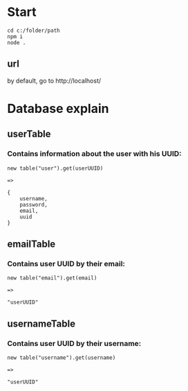 # Start

```
cd c:/folder/path
npm i
node .
```

## url

by default, go to http://localhost/


# Database explain

## userTable

### Contains information about the user with his UUID:

```
new table("user").get(userUUID)

=>

{
    username,
    password,
    email,
    uuid
}
```

## emailTable

### Contains user UUID by their email:

```
new table("email").get(email)

=>

"userUUID"
```

## usernameTable

### Contains user UUID by their username:

```
new table("username").get(username)

=>

"userUUID"
```
